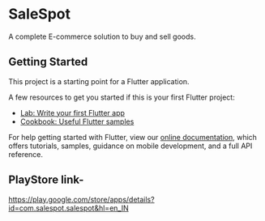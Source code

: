 # SaleSpot

A complete E-commerce solution to buy and sell goods.

## Getting Started

This project is a starting point for a Flutter application.

A few resources to get you started if this is your first Flutter project:

- [Lab: Write your first Flutter app](https://flutter.dev/docs/get-started/codelab)
- [Cookbook: Useful Flutter samples](https://flutter.dev/docs/cookbook)

For help getting started with Flutter, view our
[online documentation](https://flutter.dev/docs), which offers tutorials,
samples, guidance on mobile development, and a full API reference.

## PlayStore link-

https://play.google.com/store/apps/details?id=com.salespot.salespot&hl=en_IN
